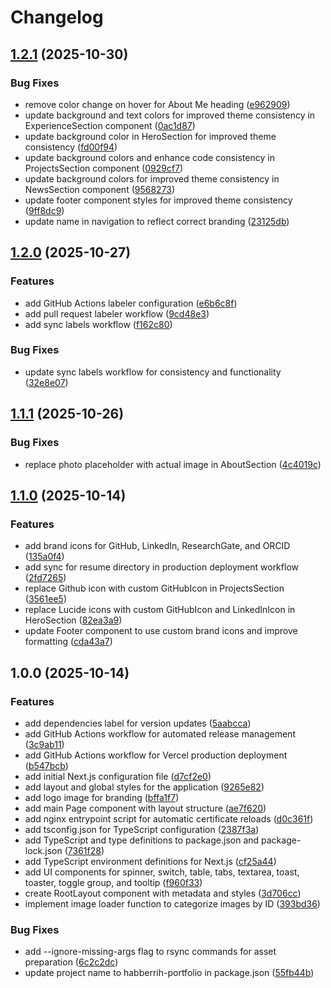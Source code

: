 # Changelog

## [1.2.1](https://github.com/habberrih/portfolio/compare/v1.2.0...v1.2.1) (2025-10-30)


### Bug Fixes

* remove color change on hover for About Me heading ([e962909](https://github.com/habberrih/portfolio/commit/e96290906b98a7371061ffda41dabb40f5cbcfd9))
* update background and text colors for improved theme consistency in ExperienceSection component ([0ac1d87](https://github.com/habberrih/portfolio/commit/0ac1d8707a855fc16bf611cc4a3ea02b4b3e8ff7))
* update background color in HeroSection for improved theme consistency ([fd00f94](https://github.com/habberrih/portfolio/commit/fd00f94c6b9118d832bab64b9847825a718a590a))
* update background colors and enhance code consistency in ProjectsSection component ([0929cf7](https://github.com/habberrih/portfolio/commit/0929cf7ec5a3be211beeeefcd0c16a323e2d8f5d))
* update background colors for improved theme consistency in NewsSection component ([9568273](https://github.com/habberrih/portfolio/commit/9568273fe4cedfd3648d373ce23cd0f5533a1b1b))
* update footer component styles for improved theme consistency ([9ff8dc9](https://github.com/habberrih/portfolio/commit/9ff8dc9e36424b791b677a078b4b1d3aeedb261e))
* update name in navigation to reflect correct branding ([23125db](https://github.com/habberrih/portfolio/commit/23125db4fe0dd83794920dc3b3588b10092fd599))

## [1.2.0](https://github.com/habberrih/portfolio/compare/v1.1.1...v1.2.0) (2025-10-27)


### Features

* add GitHub Actions labeler configuration ([e6b6c8f](https://github.com/habberrih/portfolio/commit/e6b6c8fd4359468d89da0f24fac8ff7c314bc122))
* add pull request labeler workflow ([9cd48e3](https://github.com/habberrih/portfolio/commit/9cd48e3bb40f151fbf3c87ad9aba29c5e13b8321))
* add sync labels workflow ([f162c80](https://github.com/habberrih/portfolio/commit/f162c8028e91b2b1f1b2dc657145251b02000a12))


### Bug Fixes

* update sync labels workflow for consistency and functionality ([32e8e07](https://github.com/habberrih/portfolio/commit/32e8e07c51f720340bae716656cfe51d3dc2dbb6))

## [1.1.1](https://github.com/habberrih/portfolio/compare/v1.1.0...v1.1.1) (2025-10-26)


### Bug Fixes

* replace photo placeholder with actual image in AboutSection ([4c4019c](https://github.com/habberrih/portfolio/commit/4c4019c162163b9e50d134b2232f79af936963af))

## [1.1.0](https://github.com/habberrih/portfolio/compare/v1.0.0...v1.1.0) (2025-10-14)


### Features

* add brand icons for GitHub, LinkedIn, ResearchGate, and ORCID ([135a0f4](https://github.com/habberrih/portfolio/commit/135a0f4103d455b3cf509d00a222ae25485c10a9))
* add sync for resume directory in production deployment workflow ([2fd7265](https://github.com/habberrih/portfolio/commit/2fd726590a2823f647b5ff97f0aca9fd3c59d569))
* replace Github icon with custom GitHubIcon in ProjectsSection ([3561ee5](https://github.com/habberrih/portfolio/commit/3561ee50ac9eb57842e15f6583945e6bf7716d32))
* replace Lucide icons with custom GitHubIcon and LinkedInIcon in HeroSection ([82ea3a9](https://github.com/habberrih/portfolio/commit/82ea3a9b02fe3c4ed5fd789c92cc46bb6514dbed))
* update Footer component to use custom brand icons and improve formatting ([cda43a7](https://github.com/habberrih/portfolio/commit/cda43a7656a82980dbbe2bdef61b5fb1c1d4ebbe))

## 1.0.0 (2025-10-14)


### Features

* add dependencies label for version updates ([5aabcca](https://github.com/habberrih/portfolio/commit/5aabcca004923d0b7f2c692b512b45833f72a523))
* add GitHub Actions workflow for automated release management ([3c9ab11](https://github.com/habberrih/portfolio/commit/3c9ab1196d126591f78f7614480cf6a1d5dbdd0c))
* add GitHub Actions workflow for Vercel production deployment ([b547bcb](https://github.com/habberrih/portfolio/commit/b547bcbf34e69c9f1757b7c5e64b0dfefcb4f99a))
* add initial Next.js configuration file ([d7cf2e0](https://github.com/habberrih/portfolio/commit/d7cf2e04492fc457d826d7301953d5c862517881))
* add layout and global styles for the application ([9265e82](https://github.com/habberrih/portfolio/commit/9265e820ae32bb18a8a93aec663403a95e56ff25))
* add logo image for branding ([bffa1f7](https://github.com/habberrih/portfolio/commit/bffa1f7a0c9c813e1b00c8319d43f838bf84b89e))
* add main Page component with layout structure ([ae7f620](https://github.com/habberrih/portfolio/commit/ae7f620967b145dd76598580f2e422991c1d9f6b))
* add nginx entrypoint script for automatic certificate reloads ([d0c361f](https://github.com/habberrih/portfolio/commit/d0c361f458679490f9f2145c15b5a9cc8cb4ff7d))
* add tsconfig.json for TypeScript configuration ([2387f3a](https://github.com/habberrih/portfolio/commit/2387f3ae7d12b9f295beedb8d597b0e3ac689070))
* add TypeScript and type definitions to package.json and package-lock.json ([7361f28](https://github.com/habberrih/portfolio/commit/7361f28af5fd9429a2b222f5310a9c58895d2b3e))
* add TypeScript environment definitions for Next.js ([cf25a44](https://github.com/habberrih/portfolio/commit/cf25a44c654882f400b18bc3664012a217bc58ff))
* add UI components for spinner, switch, table, tabs, textarea, toast, toaster, toggle group, and tooltip ([f960f33](https://github.com/habberrih/portfolio/commit/f960f336ffcc23dedfeaedb8f8560ac0471c90c4))
* create RootLayout component with metadata and styles ([3d706cc](https://github.com/habberrih/portfolio/commit/3d706cc4bc524c9a3478df6642107f5e137d7fe0))
* implement image loader function to categorize images by ID ([393bd36](https://github.com/habberrih/portfolio/commit/393bd36e683050eee11d872eafbb55e668d4622d))


### Bug Fixes

* add --ignore-missing-args flag to rsync commands for asset preparation ([6c2c2dc](https://github.com/habberrih/portfolio/commit/6c2c2dce0a432f6f8c09a1037a7ae16ac8f8c3fd))
* update project name to habberrih-portfolio in package.json ([55fb44b](https://github.com/habberrih/portfolio/commit/55fb44b600a21f170b156b31223e6a659ffe588c))
